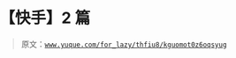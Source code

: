 # 【快手】2 篇

> 原文：[`www.yuque.com/for_lazy/thfiu8/kguomot0z6oqsyug`](https://www.yuque.com/for_lazy/thfiu8/kguomot0z6oqsyug)



